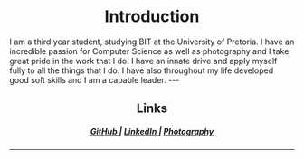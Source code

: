 <!doctype html>

<html lang="en">
<head>
  <meta charset="utf-8">

  <title>The HTML5 Herald</title>
  <meta name="description" content="The HTML5 Herald">
  <meta name="author" content="SitePoint">

  <link rel="stylesheet" href="css/styles.css?v=1.0">

</head>

<body>
  <h1 align="center">Introduction</h1>
  I am a third year student, studying BIT at the University of Pretoria. I have an incredible passion for Computer Science as well as photography and I take great pride in the work that I do. I have an innate drive and apply myself fully to all the things that I do. I have also throughout my life developed good soft skills and I am a capable leader.
  ---

<h2 align="center">Links</h2>

<div align="center">
  <h5>
    <a href="https://github.com/QuintonCoetzee">
      GitHub
    </a>
    <span> | </span>
    <a href="https://www.linkedin.com/in/quinton-coetzee-3656a01a3/">
      LinkedIn
    </a><span> | </span>
    <a href="https://unsplash.com/@quinietjie">
      Photography
    </a>
  </h5>
</div>

---
  <script src="js/scripts.js"></script>
</body>
</html>